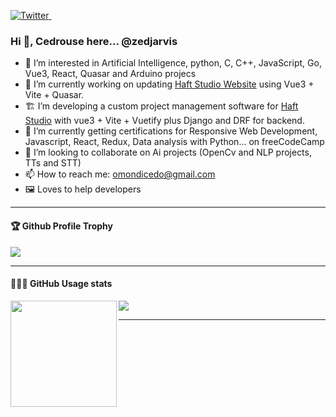 <p>
  <a href="https://twitter.com/CedrouseR">
    <img src="https://img.shields.io/twitter/follow/CedrouseR?label=Follow%20%40CedrouseR&style=social" alt="Twitter">
  </a>&ensp;
</p>

### Hi 👋, Cedrouse here... @zedjarvis

- 👀 I’m interested in Artificial Intelligence, python, C, C++, JavaScript, Go, Vue3, React, Quasar and Arduino projecs
- 🔭 I’m currently working on updating <a href="https://haftstudio.ke" target="_blank" >Haft Studio Website</a> using Vue3 + Vite + Quasar.
- 🏗 I’m developing a custom project management software for <a href="https://haftstudio.ke" target="_blank" >Haft Studio</a> with vue3 + Vite + Vuetify plus Django and DRF for backend.
- 🌱 I’m currently getting certifications for Responsive Web Development, Javascript, React, Redux, Data analysis with Python... on freeCodeCamp
- 💞️ I’m looking to collaborate on Ai projects (OpenCv and NLP projects, TTs and STT)
- 📫 How to reach me: omondicedo@gmail.com
- 🖼️ Loves to help developers



---

<div>
  <h4>🏆 Github Profile Trophy</h4>
  <img src="https://github-profile-trophy.vercel.app/?username=zedjarvis&column=7"/>
</div>

---

<div>
  <h4>👨🏻‍💻 GitHub Usage stats</h4>
  <img height="170" align="left" src="https://github-readme-stats.vercel.app/api?username=zedjarvis&count_private=true&include_all_commits=true" />
  <img src="https://github-readme-stats.vercel.app/api/top-langs/?username=zedjarvis&layout=compact" />
</div>

---


<!---
zedjarvis/zedjarvis is a ✨ special ✨ repository because its `README.md` (this file) appears on your GitHub profile.
You can click the Preview link to take a look at your changes.
--->
